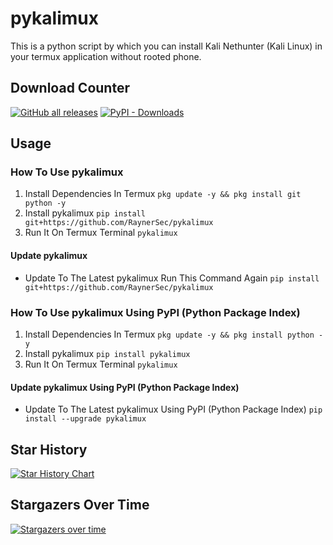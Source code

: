 # pykalimux
This is a python script by which you can install Kali Nethunter (Kali Linux) in your termux application without rooted phone.

## Download Counter
<p align="left">
<a href="https://github.com/RaynerSec/pykalimux/releases/latest"><img alt="GitHub all releases" src="https://img.shields.io/github/downloads/RaynerSec/pykalimux/total?label=GITHUB%20DOWNLOADS&style=for-the-badge&color=brightgreen"></a>
<a href="https://pypi.org/project/pykalimux"><img alt="PyPI - Downloads" src="https://img.shields.io/pypi/dm/pykalimux?label=PYPI%20DOWNLOADS&style=for-the-badge&color=brightgreen"></a>
</p>

## Usage
### How To Use pykalimux
1. Install Dependencies In Termux `pkg update -y && pkg install git python -y`
2. Install pykalimux `pip install git+https://github.com/RaynerSec/pykalimux`
3. Run It On Termux Terminal `pykalimux`
#### Update pykalimux
- Update To The Latest pykalimux Run This Command Again `pip install git+https://github.com/RaynerSec/pykalimux`
### How To Use pykalimux Using PyPI (Python Package Index)
1. Install Dependencies In Termux `pkg update -y && pkg install python -y`
2. Install pykalimux `pip install pykalimux`
3. Run It On Termux Terminal `pykalimux`
#### Update pykalimux Using PyPI (Python Package Index)
- Update To The Latest pykalimux Using PyPI (Python Package Index) `pip install --upgrade pykalimux`

## Star History
<a href="https://www.star-history.com/#RaynerSec/pykalimux&Date">
 <picture>
   <source media="(prefers-color-scheme: dark)" srcset="https://api.star-history.com/svg?repos=RaynerSec/pykalimux&type=Date&theme=dark" />
   <source media="(prefers-color-scheme: light)" srcset="https://api.star-history.com/svg?repos=RaynerSec/pykalimux&type=Date" />
   <img alt="Star History Chart" src="https://api.star-history.com/svg?repos=RaynerSec/pykalimux&type=Date" />
 </picture>
</a>

## Stargazers Over Time
[![Stargazers over time](https://starchart.cc/RaynerSec/pykalimux.svg?variant=adaptive)](https://starchart.cc/RaynerSec/pykalimux)
